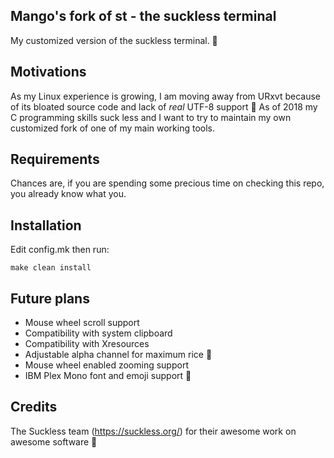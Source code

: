Mango's fork of st - the suckless terminal
--------------------
My customized version of the suckless terminal. 💽

Motivations
-----------
As my Linux experience is growing, I am moving away from URxvt because of its bloated source code and lack of *real* UTF-8 support 👀 As of 2018 my C programming skills suck less and I want to try to maintain my own customized fork of one of my main working tools.

Requirements
------------
Chances are, if you are spending some precious time on checking this repo, you already know what you.

Installation
------------
Edit config.mk then run:

    make clean install

Future plans
------------
* Mouse wheel scroll support
* Compatibility with system clipboard
* Compatibility with Xresources
* Adjustable alpha channel for maximum rice 🍚
* Mouse wheel enabled zooming support
* IBM Plex Mono font and emoji support 🌟

Credits
-------
The Suckless team (https://suckless.org/) for their awesome work on awesome software 🏅

